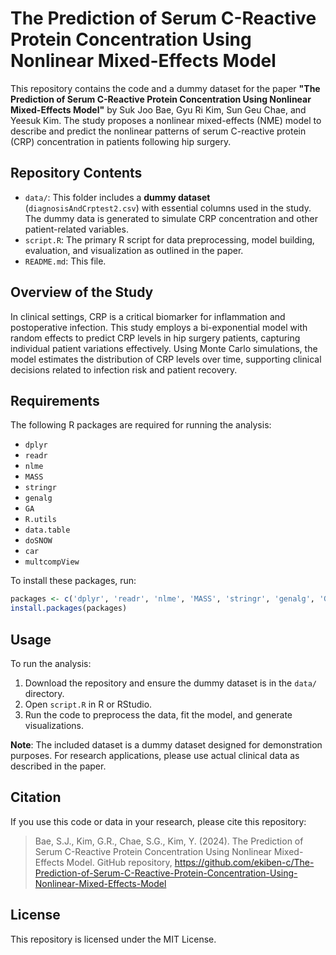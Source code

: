# The Prediction of Serum C-Reactive Protein Concentration Using Nonlinear Mixed-Effects Model

This repository contains the code and a dummy dataset for the paper **"The Prediction of Serum C-Reactive Protein Concentration Using Nonlinear Mixed-Effects Model"** by Suk Joo Bae, Gyu Ri Kim, Sun Geu Chae, and Yeesuk Kim. The study proposes a nonlinear mixed-effects (NME) model to describe and predict the nonlinear patterns of serum C-reactive protein (CRP) concentration in patients following hip surgery.

## Repository Contents

- `data/`: This folder includes a **dummy dataset** (`diagnosisAndCrptest2.csv`) with essential columns used in the study. The dummy data is generated to simulate CRP concentration and other patient-related variables.
- `script.R`: The primary R script for data preprocessing, model building, evaluation, and visualization as outlined in the paper.
- `README.md`: This file.

## Overview of the Study

In clinical settings, CRP is a critical biomarker for inflammation and postoperative infection. This study employs a bi-exponential model with random effects to predict CRP levels in hip surgery patients, capturing individual patient variations effectively. Using Monte Carlo simulations, the model estimates the distribution of CRP levels over time, supporting clinical decisions related to infection risk and patient recovery.

## Requirements

The following R packages are required for running the analysis:

- `dplyr`
- `readr`
- `nlme`
- `MASS`
- `stringr`
- `genalg`
- `GA`
- `R.utils`
- `data.table`
- `doSNOW`
- `car`
- `multcompView`

To install these packages, run:

```R
packages <- c('dplyr', 'readr', 'nlme', 'MASS', 'stringr', 'genalg', 'GA', 'R.utils', 'data.table', 'doSNOW', 'car', 'multcompView')
install.packages(packages)
```

## Usage

To run the analysis:

1. Download the repository and ensure the dummy dataset is in the `data/` directory.
2. Open `script.R` in R or RStudio.
3. Run the code to preprocess the data, fit the model, and generate visualizations.

**Note**: The included dataset is a dummy dataset designed for demonstration purposes. For research applications, please use actual clinical data as described in the paper.

## Citation

If you use this code or data in your research, please cite this repository:

> Bae, S.J., Kim, G.R., Chae, S.G., Kim, Y. (2024). The Prediction of Serum C-Reactive Protein Concentration Using Nonlinear Mixed-Effects Model. GitHub repository, https://github.com/ekiben-c/The-Prediction-of-Serum-C-Reactive-Protein-Concentration-Using-Nonlinear-Mixed-Effects-Model
> 
## License

This repository is licensed under the MIT License.
